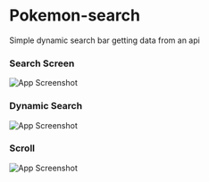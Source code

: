 # Pokemon-search
Simple dynamic search bar getting data from an api

### Search Screen
![App Screenshot](https://i.imgur.com/ZjDdZ55.png)

### Dynamic Search
![App Screenshot](https://i.imgur.com/jmz9P1Z.png)

### Scroll
![App Screenshot](https://imgur.com/80b04867-8847-4148-8b5f-47504eea69a4)
